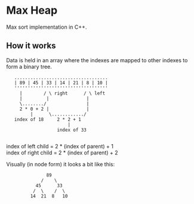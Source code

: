 Max Heap
========

Max sort implementation in C++.

How it works
------------

Data is held in an array where the indexes are mapped to other indexes to form a binary tree. 

```
   ...................................
   | 89 | 45 | 33 | 14 | 21 | 8 | 10 |
   '''''''''''''''''''''''''''''''''''
     |        / \ right      / \ left 
     |         |              |
     \......../               |
     2 * 0 + 2 |              |
         |      \............/
   index of 18     2 * 2 + 1
                       |
                   index of 33
                  
```
index of left child = 2 * (index of parent) + 1  
index of right child = 2 * (index of parent) + 2

Visually (in node form) it looks a bit like this:
```
               89
             /    \
           45      33
          /  \    /  \
         14  21  8   10
```
